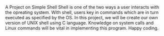 A Project on Simple Shell
	Shell is one of the two ways a user interacts with the opreating system. With shell, users key in commands which are in turn executed as specified by the OS. In this project, we will be create our own version of UNIX shell using C language.
Knowledge on system calls and Linux commands will be vital in implementing this program.
	Happy coding.

